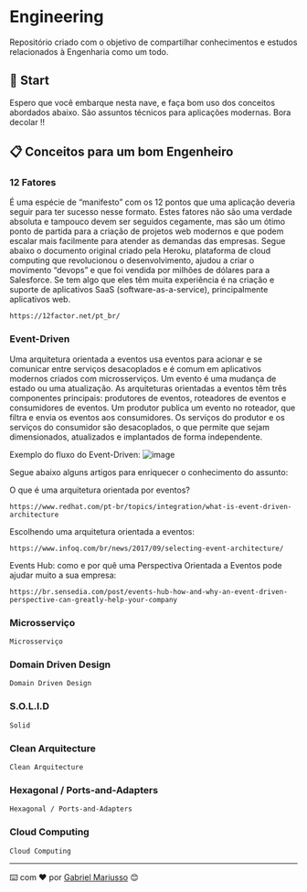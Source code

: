 # Engineering

Repositório criado com o objetivo de compartilhar conhecimentos e estudos relacionados à Engenharia como um todo.

## 🚀 Start

Espero que você embarque nesta nave, e faça bom uso dos conceitos abordados abaixo. São assuntos técnicos para aplicações modernas. Bora decolar !!

## 📋 Conceitos para um bom Engenheiro

### 12 Fatores

É uma espécie de “manifesto” com os 12 pontos que uma aplicação deveria seguir para ter sucesso nesse formato. Estes fatores não são uma verdade absoluta e tampouco devem ser seguidos cegamente, mas são um ótimo ponto de partida para a criação de projetos web modernos e que podem escalar mais facilmente para atender as demandas das empresas.
Segue abaixo o documento original criado pela Heroku, plataforma de cloud computing que revolucionou o desenvolvimento, ajudou a criar o movimento “devops” e que foi vendida por milhões de dólares para a Salesforce. Se tem algo que eles têm muita experiência é na criação e suporte de aplicativos SaaS (software-as-a-service), principalmente aplicativos web.

```
https://12factor.net/pt_br/
```

### Event-Driven

Uma arquitetura orientada a eventos usa eventos para acionar e se comunicar entre serviços desacoplados e é comum em aplicativos modernos criados com microsserviços. Um evento é uma mudança de estado ou uma atualização.
As arquiteturas orientadas a eventos têm três componentes principais: produtores de eventos, roteadores de eventos e consumidores de eventos. Um produtor publica um evento no roteador, que filtra e envia os eventos aos consumidores. Os serviços do produtor e os serviços do consumidor são desacoplados, o que permite que sejam dimensionados, atualizados e implantados de forma independente.

Exemplo do fluxo do Event-Driven:
![image](https://user-images.githubusercontent.com/22088545/166073291-41334b11-d29a-48dc-b5df-3453ddef04c1.png)

Segue abaixo alguns artigos para enriquecer o conhecimento do assunto:

O que é uma arquitetura orientada por eventos?
```
https://www.redhat.com/pt-br/topics/integration/what-is-event-driven-architecture
```
Escolhendo uma arquitetura orientada a eventos:
```
https://www.infoq.com/br/news/2017/09/selecting-event-architecture/
```
Events Hub: como e por quê uma Perspectiva Orientada a Eventos pode ajudar muito a sua empresa:
```
https://br.sensedia.com/post/events-hub-how-and-why-an-event-driven-perspective-can-greatly-help-your-company
```

### Microsserviço

```
Microsserviço
```

### Domain Driven Design

```
Domain Driven Design
```

### S.O.L.I.D

```
Solid
```

### Clean Arquitecture

```
Clean Arquitecture
```

### Hexagonal / Ports-and-Adapters

```
Hexagonal / Ports-and-Adapters
```

### Cloud Computing

```
Cloud Computing
```

---
⌨️ com ❤️ por [Gabriel Mariusso](https://github.com/gaahmariusso) 😊
